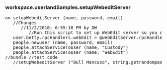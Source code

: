 ### workspace.userlandSamples.setupWebeditServer
<pre>
on setupWebeditServer (name, password, email)
   //Changes
      //11/2/2010; 6:55:18 PM by DW
         //Run this script to set up WebEdit server so you can check out and check in objects in the main root and in guest databases. 
   user.betty.rpcHandlers.webEdit = @webEditServer.rpcHandlers.webEdit
   people.newuser (name, password, email)
   people.attachServiceToUser (name, "Custody")
   people.attachServiceToUser (name, "WebEdit")
//bundle //test code
   //setupWebeditServer ("Bull Mancuso", string.getrandompassword (10), "bull@mancuso.net")

</pre>